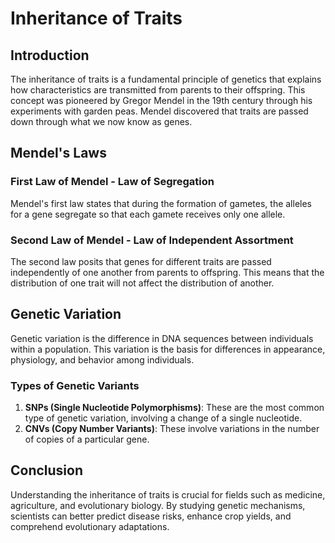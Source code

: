 # Inheritance of Traits

## Introduction

The inheritance of traits is a fundamental principle of genetics that explains how characteristics are transmitted from parents to their offspring. This concept was pioneered by Gregor Mendel in the 19th century through his experiments with garden peas. Mendel discovered that traits are passed down through what we now know as genes.

## Mendel's Laws

### First Law of Mendel - Law of Segregation

Mendel's first law states that during the formation of gametes, the alleles for a gene segregate so that each gamete receives only one allele.

### Second Law of Mendel - Law of Independent Assortment

The second law posits that genes for different traits are passed independently of one another from parents to offspring. This means that the distribution of one trait will not affect the distribution of another.

## Genetic Variation

Genetic variation is the difference in DNA sequences between individuals within a population. This variation is the basis for differences in appearance, physiology, and behavior among individuals.

### Types of Genetic Variants

1. **SNPs (Single Nucleotide Polymorphisms)**: These are the most common type of genetic variation, involving a change of a single nucleotide.
2. **CNVs (Copy Number Variants)**: These involve variations in the number of copies of a particular gene.

## Conclusion

Understanding the inheritance of traits is crucial for fields such as medicine, agriculture, and evolutionary biology. By studying genetic mechanisms, scientists can better predict disease risks, enhance crop yields, and comprehend evolutionary adaptations.

